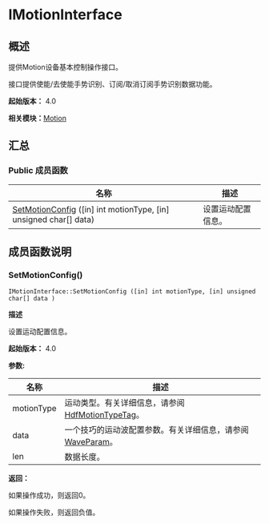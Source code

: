 # IMotionInterface


## 概述

提供Motion设备基本控制操作接口。

接口提供使能/去使能手势识别、订阅/取消订阅手势识别数据功能。

**起始版本：** 4.0

**相关模块：**[Motion](_motion_v11.md)


## 汇总


### Public 成员函数

| 名称 | 描述 | 
| -------- | -------- |
| [SetMotionConfig](#setmotionconfig) ([in] int motionType, [in] unsigned char[] data) | 设置运动配置信息。  | 


## 成员函数说明


### SetMotionConfig()

```
IMotionInterface::SetMotionConfig ([in] int motionType, [in] unsigned char[] data )
```
**描述**

设置运动配置信息。

**起始版本：** 4.0

**参数:**

| 名称 | 描述 | 
| -------- | -------- |
| motionType | 运动类型。有关详细信息，请参阅[HdfMotionTypeTag](_motion_v11.md#hdfmotiontypetag)。  | 
| data | 一个技巧的运动波配置参数。有关详细信息，请参阅[WaveParam](_wave_param_v11.md)。  | 
| len | 数据长度。 | 

**返回：**

如果操作成功，则返回0。

如果操作失败，则返回负值。
